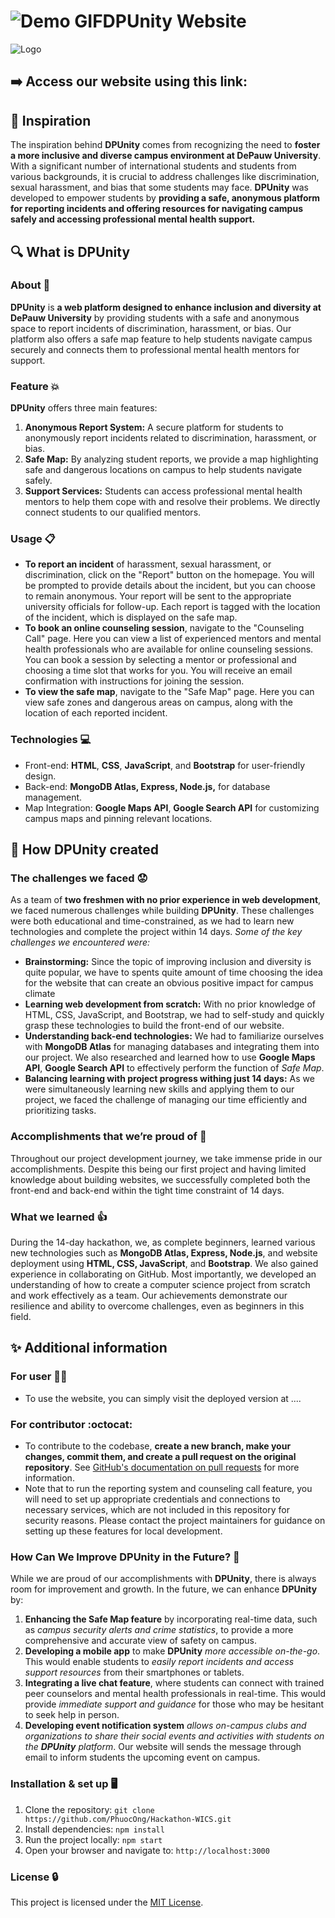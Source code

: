 # ![Demo GIF](https://github.com/PhuocOng/Hackathon-WICS/blob/main/Main-Application/public/image/gif-for-readme.gif "Project Demo")DPUnity Website
![Logo](https://github.com/PhuocOng/Hackathon-WICS/blob/main/Main-Application/public/image/background_for_readme.png)

## :arrow_right: Access our website using this link:

## :star2: Inspiration 
The inspiration behind <b>DPUnity</b> comes from recognizing the need to <b>foster a more inclusive and diverse campus environment at DePauw University</b>. With a significant number of international students and students from various backgrounds, it is crucial to address challenges like discrimination, sexual harassment, and bias that some students may face. <b>DPUnity</b> was developed to empower students by <b>providing a safe, anonymous platform for reporting incidents and offering resources for navigating campus safely and accessing professional mental health support.</b> 

## :mag: What is **DPUnity**
### About :round_pushpin:
**DPUnity** is **a web platform designed to enhance inclusion and diversity at DePauw University** by providing students with a safe and anonymous space to report incidents of discrimination, harassment, or bias. Our platform also offers a safe map feature to help students navigate campus securely and connects them to professional mental health mentors for support. 

### Feature :boom:
**DPUnity** offers three main features:
1. **Anonymous Report System:** A secure platform for students to anonymously report incidents related to discrimination, harassment, or bias.
2. **Safe Map:** By analyzing student reports, we provide a map highlighting safe and dangerous locations on campus to help students navigate safely.
3. **Support Services:** Students can access professional mental health mentors to help them cope with and resolve their problems. We directly connect students to our qualified mentors.

### Usage :clipboard:
- **To report an incident** of harassment, sexual harassment, or discrimination, click on the "Report" button on the homepage. You will be prompted to provide details about the incident, but you can choose to remain anonymous. Your report will be sent to the appropriate university officials for follow-up. Each report is tagged with the location of the incident, which is displayed on the safe map.
- **To book an online counseling session**, navigate to the "Counseling Call" page. Here you can view a list of experienced mentors and mental health professionals who are available for online counseling sessions. You can book a session by selecting a mentor or professional and choosing a time slot that works for you. You will receive an email confirmation with instructions for joining the session.
- **To view the safe map**, navigate to the "Safe Map" page. Here you can view safe zones and dangerous areas on campus, along with the location of each reported incident.

### Technologies :computer:
- Front-end: **HTML**, **CSS**, **JavaScript**, and **Bootstrap** for user-friendly design.
- Back-end: **MongoDB Atlas, Express, Node.js,** for database management.
- Map Integration: **Google Maps API**, **Google Search API** for customizing campus maps and pinning relevant locations.

## :pencil: How **DPUnity** created
###  The challenges we faced :worried:
As a team of **two freshmen with no prior experience in web development**, we faced numerous challenges while building **DPUnity**. These challenges were both educational and time-constrained, as we had to learn new technologies and complete the project within 14 days.
_Some of the key challenges we encountered were:_
- **Brainstorming:** Since the topic of improving inclusion and diversity is quite popular, we have to spents quite amount of time choosing the idea for the website that can create an obvious positive impact for campus climate
- **Learning web development from scratch:** With no prior knowledge of HTML, CSS, JavaScript, and Bootstrap, we had to self-study and quickly grasp these technologies to build the front-end of our website.
- **Understanding back-end technologies:** We had to familiarize ourselves with **MongoDB Atlas** for managing databases and integrating them into our project. We also researched and learned how to use **Google Maps API**, **Google Search API** to effectively perform the function of _Safe Map_.
- **Balancing learning with project progress withing just 14 days:** As we were simultaneously learning new skills and applying them to our project, we faced the challenge of managing our time efficiently and prioritizing tasks.

### Accomplishments that we’re proud of :clap:
Throughout our project development journey, we take immense pride in our accomplishments. Despite this being our first project and having limited knowledge about building websites, we successfully completed both the front-end and back-end within the tight time constraint of 14 days.

###  What we learned :+1:
During the 14-day hackathon, we, as complete beginners, learned various new technologies such as **MongoDB Atlas, Express, Node.js**, and website deployment using **HTML, CSS, JavaScript**, and **Bootstrap**. We also gained experience in collaborating on GitHub. Most importantly, we developed an understanding of how to create a computer science project from scratch and work effectively as a team. Our achievements demonstrate our resilience and ability to overcome challenges, even as beginners in this field.

## :sparkles: Additional information
### For user :ok_woman:
- To use the website, you can simply visit the deployed version at ....

### For contributor :octocat:
- To contribute to the codebase, **create a new branch, make your changes, commit them, and create a pull request on the original repository**. See [GitHub's documentation on pull requests](https://docs.github.com/en/pull-requests/collaborating-with-pull-requests/proposing-changes-to-your-work-with-pull-requests/about-pull-requests) for more information.
- Note that to run the reporting system and counseling call feature, you will need to set up appropriate credentials and connections to necessary services, which are not included in this repository for security reasons. Please contact the project maintainers for guidance on setting up these features for local development.

### How Can We Improve **DPUnity** in the Future? :seedling:
While we are proud of our accomplishments with **DPUnity**, there is always room for improvement and growth. In the future, we can enhance **DPUnity** by:
1. **Enhancing the Safe Map feature** by incorporating real-time data, such as _campus security alerts and crime statistics_, to provide a more comprehensive and accurate view of safety on campus.
2. **Developing a mobile app** to make **DPUnity** _more accessible on-the-go_. This would enable students to _easily report incidents and access support resources_ from their smartphones or tablets.
3. **Integrating a live chat feature**, where students can connect with trained peer counselors and mental health professionals in real-time. This would provide _immediate support and guidance_ for those who may be hesitant to seek help in person.
4. **Developing event notification system** _allows on-campus clubs and organizations to share their social events and activities with students on the **DPUnity** platform_. Our website will sends the message through email to inform students the upcoming event on campus.

### Installation & set up :desktop_computer:
1. Clone the repository: `git clone https://github.com/PhuocOng/Hackathon-WICS.git`
2. Install dependencies: `npm install`
3. Run the project locally: `npm start`
4. Open your browser and navigate to: `http://localhost:3000`

### License :lock:
This project is licensed under the [MIT License](https://opensource.org/licenses/).


